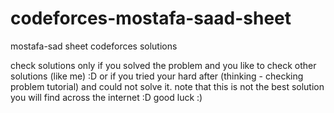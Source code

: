 # codeforces-mostafa-saad-sheet
mostafa-sad sheet codeforces solutions

check solutions only if you solved the problem and you like to check other solutions (like me) :D
or if you tried your hard after (thinking - checking problem tutorial) and could not solve it.
note that this is not the best solution you will find across the internet :D
good luck :)
